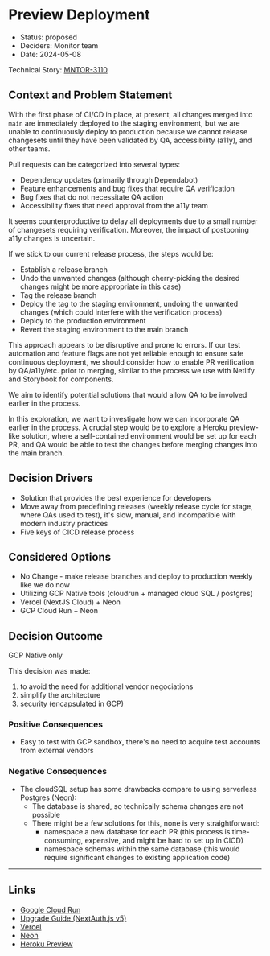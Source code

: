 # Preview Deployment

- Status: proposed
- Deciders: Monitor team
- Date: 2024-05-08

Technical Story: [MNTOR-3110](https://mozilla-hub.atlassian.net/browse/MNTOR-3110)

## Context and Problem Statement

With the first phase of CI/CD in place, at present, all changes merged into `main` are immediately deployed to the staging environment, but we are unable to continuously deploy to production because we cannot release changesets until they have been validated by QA, accessibility (a11y), and other teams.

Pull requests can be categorized into several types:

- Dependency updates (primarily through Dependabot)
- Feature enhancements and bug fixes that require QA verification
- Bug fixes that do not necessitate QA action
- Accessibility fixes that need approval from the a11y team

It seems counterproductive to delay all deployments due to a small number of changesets requiring verification. Moreover, the impact of postponing a11y changes is uncertain.

If we stick to our current release process, the steps would be:

- Establish a release branch
- Undo the unwanted changes (although cherry-picking the desired changes might be more appropriate in this case)
- Tag the release branch
- Deploy the tag to the staging environment, undoing the unwanted changes (which could interfere with the verification process)
- Deploy to the production environment
- Revert the staging environment to the main branch

This approach appears to be disruptive and prone to errors. If our test automation and feature flags are not yet reliable enough to ensure safe continuous deployment, we should consider how to enable PR verification by QA/a11y/etc. prior to merging, similar to the process we use with Netlify and Storybook for components.

We aim to identify potential solutions that would allow QA to be involved earlier in the process.

In this exploration, we want to investigate how we can incorporate QA earlier in the process. A crucial step would be to explore a Heroku preview-like solution, where a self-contained environment would be set up for each PR, and QA would be able to test the changes before merging changes into the main branch.

## Decision Drivers <!-- optional -->

- Solution that provides the best experience for developers
- Move away from predefining releases (weekly release cycle for stage, where QAs used to test), it's slow, manual, and incompatible with modern industry practices
- Five keys of CICD release process

## Considered Options

- No Change - make release branches and deploy to production weekly like we do now
- Utilizing GCP Native tools (cloudrun + managed cloud SQL / postgres)
- Vercel (NextJS Cloud) + Neon
- GCP Cloud Run + Neon

## Decision Outcome

GCP Native only

This decision was made:

1. to avoid the need for additional vendor negociations
2. simplify the architecture
3. security (encapsulated in GCP)

### Positive Consequences

- Easy to test with GCP sandbox, there's no need to acquire test accounts from external vendors

### Negative Consequences

- The cloudSQL setup has some drawbacks compare to using serverless Postgres (Neon):
  - The database is shared, so technically schema changes are not possible
  - There might be a few solutions for this, none is very straightforward:
    - namespace a new database for each PR (this process is time-consuming, expensive, and might be hard to set up in CICD)
    - namespace schemas within the same database (this would require significant changes to existing application code)

---

## Links <!-- optional -->

- [Google Cloud Run](https://cloud.google.com/run/docs)
- [Upgrade Guide (NextAuth.js v5)](https://authjs.dev/getting-started/migrating-to-v5)
- [Vercel](https://vercel.com/docs)
- [Neon](https://neon.tech/docs/postgres/postgres-intro)
- [Heroku Preview](https://devcenter.heroku.com/articles/github-integration-review-apps)
